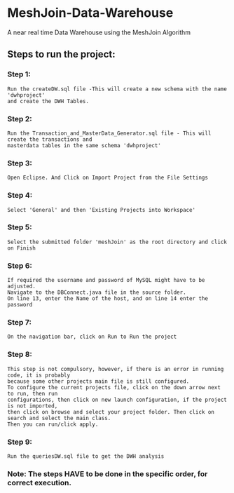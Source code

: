 # MeshJoin-Data-Warehouse
A near real time Data Warehouse using the MeshJoin Algorithm 

## Steps to run the project:
### Step 1: 
	Run the createDW.sql file -This will create a new schema with the name 'dwhproject'
	and create the DWH Tables.
### Step 2: 
	Run the Transaction_and_MasterData_Generator.sql file - This will create the transactions and 
	masterdata tables in the same schema 'dwhproject'
### Step 3:
	Open Eclipse. And Click on Import Project from the File Settings
### Step 4:
	Select 'General' and then 'Existing Projects into Workspace'
### Step 5: 
	Select the submitted folder 'meshJoin' as the root directory and click on Finish
### Step 6:
	If required the username and password of MySQL might have to be adjusted.
	Navigate to the DBConnect.java file in the source folder.
	On line 13, enter the Name of the host, and on line 14 enter the password
### Step 7:
	On the navigation bar, click on Run to Run the project
### Step 8: 
	This step is not compulsory, however, if there is an error in running code, it is probably
	because some other projects main file is still configured.
	To configure the current projects file, click on the down arrow next to run, then run
	configurations, then click on new launch configuration, if the project is not imported,
	then click on browse and select your project folder. Then click on search and select the main class.
	Then you can run/click apply. 
### Step 9: 
	Run the queriesDW.sql file to get the DWH analysis

### Note: The steps HAVE to be done in the specific order, for correct execution.

